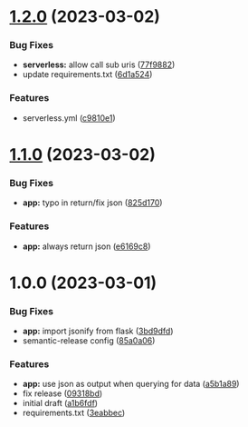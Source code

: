 # [1.2.0](https://github.com/james-gonzalez/birthday-app/compare/v1.1.0...v1.2.0) (2023-03-02)


### Bug Fixes

* **serverless:** allow call sub uris ([77f9882](https://github.com/james-gonzalez/birthday-app/commit/77f9882b10c7b45443dbe4929a9b45a756f697cb))
* update requirements.txt ([6d1a524](https://github.com/james-gonzalez/birthday-app/commit/6d1a524cf36ade8365bb3e7639e356346c25c165))


### Features

* serverless.yml ([c9810e1](https://github.com/james-gonzalez/birthday-app/commit/c9810e15ab50ec1728bb37c83ff9d505b7f79010))

# [1.1.0](https://github.com/james-gonzalez/birthday-app/compare/v1.0.0...v1.1.0) (2023-03-02)


### Bug Fixes

* **app:** typo in return/fix json ([825d170](https://github.com/james-gonzalez/birthday-app/commit/825d1703c5206c646074c836d7fcf5941fc1ad67))


### Features

* **app:** always return json ([e6169c8](https://github.com/james-gonzalez/birthday-app/commit/e6169c8092fe4e86647ec9193857d44882d8a642))

# 1.0.0 (2023-03-01)


### Bug Fixes

* **app:** import jsonify from flask ([3bd9dfd](https://github.com/james-gonzalez/birthday-app/commit/3bd9dfdc9673e8f94955a7b0a2327131dd8e65eb))
* semantic-release config ([85a0a06](https://github.com/james-gonzalez/birthday-app/commit/85a0a063e851941df0863afe325e9217a71e3844))


### Features

* **app:** use json as output when querying for data ([a5b1a89](https://github.com/james-gonzalez/birthday-app/commit/a5b1a89c8d0a2631f9f7829d131e435553594da6))
* fix release ([09318bd](https://github.com/james-gonzalez/birthday-app/commit/09318bd1debaf631f6dd5f6ecea650b436fc4de5))
* initial draft ([a1b6fdf](https://github.com/james-gonzalez/birthday-app/commit/a1b6fdfcdfc3932bb77d4de3463263fc3eb4fb90))
* requirements.txt ([3eabbec](https://github.com/james-gonzalez/birthday-app/commit/3eabbec727b4d4f0a4ccd7fa05a16d807d892b05))
